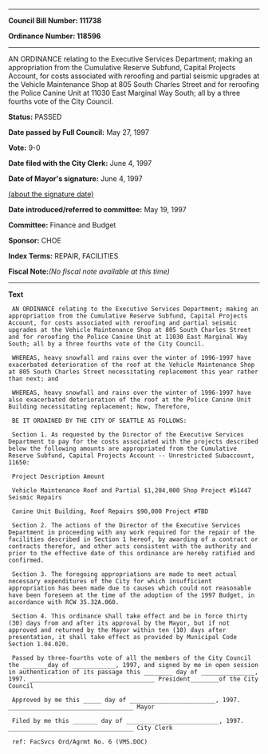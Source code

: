 

********

**Council Bill Number: 111738**
   
**Ordinance Number: 118596**
********

 AN ORDINANCE relating to the Executive Services Department; making an appropriation from the Cumulative Reserve Subfund, Capital Projects Account, for costs associated with reroofing and partial seismic upgrades at the Vehicle Maintenance Shop at 805 South Charles Street and for reroofing the Police Canine Unit at 11030 East Marginal Way South; all by a three fourths vote of the City Council.

**Status:** PASSED
   
**Date passed by Full Council:** May 27, 1997
   
**Vote:** 9-0
   
**Date filed with the City Clerk:** June 4, 1997
   
**Date of Mayor's signature:** June 4, 1997
   
[(about the signature date)](/~public/approvaldate.htm)
   
   
   
**Date introduced/referred to committee:** May 19, 1997
   
**Committee:** Finance and Budget
   
**Sponsor:** CHOE
   
   
**Index Terms:** REPAIR, FACILITIES

**Fiscal Note:**_(No fiscal note available at this time)_

********

**Text**
   
```
 AN ORDINANCE relating to the Executive Services Department; making an appropriation from the Cumulative Reserve Subfund, Capital Projects Account, for costs associated with reroofing and partial seismic upgrades at the Vehicle Maintenance Shop at 805 South Charles Street and for reroofing the Police Canine Unit at 11030 East Marginal Way South; all by a three fourths vote of the City Council.

 WHEREAS, heavy snowfall and rains over the winter of 1996-1997 have exacerbated deterioration of the roof at the Vehicle Maintenance Shop at 805 South Charles Street necessitating replacement this year rather than next; and

 WHEREAS, heavy snowfall and rains over the winter of 1996-1997 have also exacerbated deterioration of the roof at the Police Canine Unit Building necessitating replacement; Now, Therefore,

 BE IT ORDAINED BY THE CITY OF SEATTLE AS FOLLOWS:

 Section 1. As requested by the Director of the Executive Services Department to pay for the costs associated with the projects described below the following amounts are appropriated from the Cumulative Reserve Subfund, Capital Projects Account -- Unrestricted Subaccount, 11650:

 Project Description Amount

 Vehicle Maintenance Roof and Partial $1,204,000 Shop Project #51447 Seismic Repairs

 Canine Unit Building, Roof Repairs $90,000 Project #TBD

 Section 2. The actions of the Director of the Executive Services Department in proceeding with any work required for the repair of the facilities described in Section 1 hereof, by awarding of a contract or contracts therefor, and other acts consistent with the authority and prior to the effective date of this ordinance are hereby ratified and confirmed.

 Section 3. The foregoing appropriations are made to meet actual necessary expenditures of the City for which insufficient appropriation has been made due to causes which could not reasonable have been foreseen at the time of the adoption of the 1997 Budget, in accordance with RCW 35.32A.060.

 Section 4. This ordinance shall take effect and be in force thirty (30) days from and after its approval by the Mayor, but if not approved and returned by the Mayor within ten (10) days after presentation, it shall take effect as provided by Municipal Code Section 1.04.020.

 Passed by three-fourths vote of all the members of the City Council the _______day of ____________, 1997, and signed by me in open session in authentication of its passage this ________ day of _______________, 1997. ___________________________________ President________of the City Council

 Approved by me this _____ day of ________________________, 1997. ___________________________________ Mayor

 Filed by me this _______ day of __________________________, 1997. ___________________________________ City Clerk

 ref: FacSvcs Ord/Agrmt No. 6 (VMS.DOC)

```
